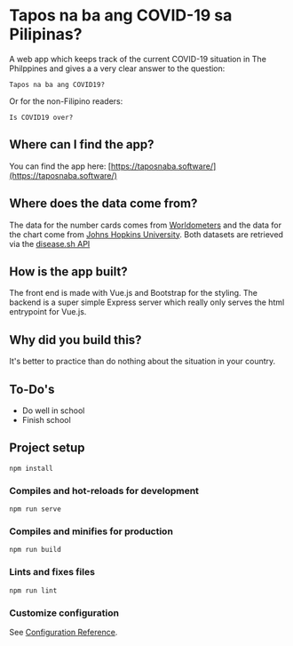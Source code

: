# Tapos na ba ang COVID-19 sa Pilipinas?
A web app which keeps track of the current COVID-19 situation in The Philppines and gives a a very clear answer to the question:

`Tapos na ba ang COVID19?`

Or for the non-Filipino readers:

`Is COVID19 over?`

## Where can I find the app?
You can find the app here: [https://taposnaba.software/](https://taposnaba.software/)

## Where does the data come from?
The data for the number cards comes from [Worldometers](https://www.worldometers.info/coronavirus/) and the data for the chart come from
[Johns Hopkins University](https://www.jhu.edu/). Both datasets are retrieved via the [disease.sh API](https://github.com/disease-sh/API)

## How is the app built?
The front end is made with Vue.js and Bootstrap for the styling. The backend is a super simple Express server which really only serves the html entrypoint for Vue.js.

## Why did you build this? 
It's better to practice than do nothing about the situation in your country.

## To-Do's
- Do well in school
- Finish school

## Project setup
```
npm install
```

### Compiles and hot-reloads for development
```
npm run serve
```

### Compiles and minifies for production
```
npm run build
```

### Lints and fixes files
```
npm run lint
```

### Customize configuration
See [Configuration Reference](https://cli.vuejs.org/config/).
